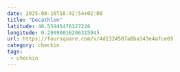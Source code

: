 ```yaml
---
date: 2025-08-16T10:42:54+02:00
title: "Decathlon"
latitude: 46.55945476327226
longitude: 0.29990016206315945
url: https://foursquare.com/v/4d1324587a8ba143e4afce69
category: checkin
tags:
 - checkin
---
```


